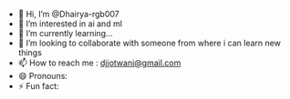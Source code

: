 - 👋 Hi, I’m @Dhairya-rgb007
- 👀 I’m interested in ai and ml
- 🌱 I’m currently learning...
- 💞️ I’m looking to collaborate with someone from where i can learn new things
- 📫 How to reach me : djjotwani@gmail.com
- 😄 Pronouns: 
- ⚡ Fun fact: 

<!---
Dhairya-rgb007/Dhairya-rgb007 is a ✨ special ✨ repository because its `README.md` (this file) appears on your GitHub profile.
You can click the Preview link to take a look at your changes.
--->
